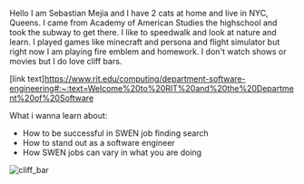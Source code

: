 Hello I am Sebastian Mejia and I have 2 cats at home and live in NYC, Queens. I came from Academy of American Studies the highschool and took the subway to get there. I like to speedwalk and look at nature and learn. I played games like minecraft and persona and flight simulator but right now I am playing fire emblem and homework. I don't watch shows or movies but I do love cliff bars.

[link text]https://www.rit.edu/computing/department-software-engineering#:~:text=Welcome%20to%20RIT%20and%20the%20Department%20of%20Software

What i wanna learn about:
<ul>
  <li>How to be successful in SWEN job finding search</li>
  <li>How to stand out as a software engineer</li>
  <li>How SWEN jobs can vary in what you are doing</li>
</ul>

![cliff_bar](C:\Users\Sebas\Downloads\cliffbar.png)
